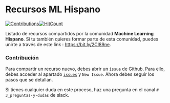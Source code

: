 # Recursos ML Hispano

[![Contributions](https://img.shields.io/badge/contributions-welcome-brightgreen.svg?style=flat)](https://github.com/ml-hispano/recursos-ml)[![HitCount](http://hits.dwyl.io/ml-hispano/recursos-ml.svg)](http://hits.dwyl.io/ml-hispano/recursos-ml)

Listado de recursos compartidos por la comunidad **Machine Learning Hispano**. Si tu también quieres formar parte de esta comunidad, puedes unirte a través de este link : https://bit.ly/2CI89ne.

### Contribución

Para compartir un recurso nuevo, debes abrir un `issue` de Github. Para ello, debes acceder al apartado [`issues`](https://github.com/ml-hispano/recursos/issues) y `New Issue`. Ahora debes seguir los pasos que se detallan.

Si tienes cualquier duda en este proceso, haz una pregunta en el canal `# 3_preguntas-y-dudas` de slack.
